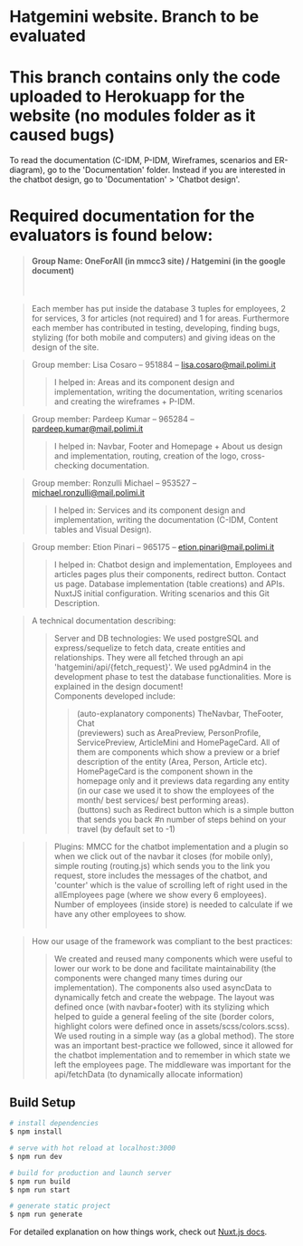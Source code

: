 # Hatgemini website. Branch to be evaluated
# This branch contains only the code uploaded to Herokuapp for the website (no modules folder as it caused bugs)
  To read the documentation (C-IDM, P-IDM, Wireframes, scenarios and ER-diagram), go to the 'Documentation' folder.
  Instead if you are interested in the chatbot design, go to 'Documentation' > 'Chatbot design'.
# Required documentation for the evaluators is found below:
> <h4> Group Name: OneForAll (in mmcc3 site) / Hatgemini (in the google document) </h4> <br />

> Each member has put inside the database 3 tuples for employees, 2 for services, 3 for articles (not required) and 1 for areas.
> Furthermore each member has contributed in testing, developing, finding bugs, stylizing (for both mobile and computers) and giving ideas on the design of the site.


> Group member: Lisa Cosaro – 951884 – lisa.cosaro@mail.polimi.it <br />
>> I helped in: Areas and its component design and implementation, writing the documentation, writing scenarios and creating the wireframes + P-IDM.<br />

> Group member: Pardeep Kumar – 965284 – pardeep.kumar@mail.polimi.it <br />
>> I helped in: Navbar, Footer and Homepage + About us design and implementation, routing, creation of the logo, cross-checking documentation. <br />

> Group member: Ronzulli Michael – 953527 – michael.ronzulli@mail.polimi.it  <br />
>> I helped in: Services and its component design and implementation, writing the documentation (C-IDM, Content tables and Visual Design). <br />

> Group member: Etion Pinari – 965175 – etion.pinari@mail.polimi.it <br />
>> I helped in: Chatbot design and implementation, Employees and articles pages plus their components, redirect button. Contact us page. Database implementation (table creations) and APIs. NuxtJS initial configuration. Writing scenarios and this Git Description.<br />

> A technical documentation describing: <br />
>> Server and DB technologies: We used postgreSQL and express/sequelize to fetch data, create entities and relationships. They were all fetched through an api 'hatgemini/api/{fetch_request}'. We used pgAdmin4 in the development phase to test the database functionalities. More is explained in the design document! <br />
>> Components developed include: <br />
>>> (auto-explanatory components) TheNavbar, TheFooter, Chat <br />
>>> (previewers) such as AreaPreview, PersonProfile, ServicePreview, ArticleMini and HomePageCard. All of them are components which show a preview or a brief description of the entity (Area, Person, Article etc). HomePageCard is the component shown in the homepage only and it previews data regarding any entity (in our case we used it to show the employees of the month/ best services/ best performing areas).<br />
>>> (buttons) such as Redirect button which is a simple button that sends you back #n number of steps behind on your travel (by default set to -1)

>> Plugins: MMCC for the chatbot implementation and a plugin so when we click out of the navbar it closes (for mobile only), simple routing (routing.js) which sends you to the link you request, store includes the messages of the chatbot, and 'counter' which is the value of scrolling left of right used in the allEmployees page (where we show every 6 employees). Number of employees (inside store) is needed to calculate if we have any other employees to show. <br /> <br />
 
> How our usage of the framework was compliant to the best practices:  
>> We created and reused many components which were useful to lower our work to be done and facilitate maintainability (the components were changed many times during our implementation). The components also used asyncData to dynamically fetch and create the webpage. The layout was defined once (with navbar+footer) with its stylizing which helped to guide a general feeling of the site (border colors, highlight colors were defined once in assets/scss/colors.scss). We used routing in a simple way (as a global method). The store was an important best-practice we followed, since it allowed for the chatbot implementation and to remember in which state we left the employees page. The middleware was important for the api/fetchData (to dynamically allocate information)<br />
## Build Setup

```bash
# install dependencies
$ npm install

# serve with hot reload at localhost:3000
$ npm run dev

# build for production and launch server
$ npm run build
$ npm run start

# generate static project
$ npm run generate
```

For detailed explanation on how things work, check out [Nuxt.js docs](https://nuxtjs.org).
